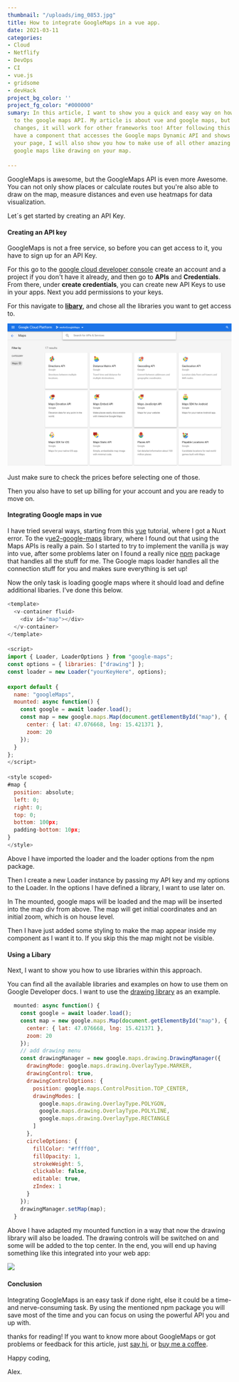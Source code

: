 ```yaml
---
thumbnail: "/uploads/img_0853.jpg"
title: How to integrate GoogleMaps in a vue app.
date: 2021-03-11
categories:
- Cloud
- Netflify
- DevOps
- CI
- vue.js
- gridsome
- devHack
project_bg_color: ''
project_fg_color: "#000000"
sumary: In this article, I want to show you a quick and easy way on how to connect
  to the google maps API. My article is about vue and google maps, but with small
  changes, it will work for other frameworks too! After following this guide you will
  have a component that accesses the Google maps Dynamic API and shows the map on
  your page, I will also show you how to make use of all other amazing features of
  google maps like drawing on your map.

---
```

GoogleMaps is awesome, but the GoogleMaps API is even more Awesome. You can not only show places or calculate routes but you're also able to draw on the map, measure distances and even use heatmaps for data visualization.

Let´s get started by creating an API Key.

#### Creating an API key

GoogleMaps is not a free service, so before you can get access to it, you have to sign up for an API Key.

For this go to the [google cloud developer console](https://console.cloud.google.com/apis/credentials) create an account and a project if you don't have it already, and then go to **APIs** and **Credentials**. From there, under **create credentials**, you can create new API Keys to use in your apps. Next you add permissions to your keys.

For this navigate to [**libary**](https://console.cloud.google.com/apis/library), and chose all the libraries you want to get access to.

![](/uploads/maps-lib.png)

Just make sure to check the prices before selecting one of those.

Then you also have to set up billing for your account and you are ready to move on.

#### Integrating Google maps in vue

I have tried several ways, starting from this [vue](https://vuejs.org/v2/cookbook/practical-use-of-scoped-slots.html) tutorial, where I got a Nuxt error. To the v[ue2-google-maps](https://github.com/xkjyeah/vue-google-maps) library, where I found out that using the Maps APIs is really a pain. So I started to try to implement the vanilla js way into vue, after some problems later on I found a really nice [npm](https://www.npmjs.com/package/google-maps) package that handles all the stuff for me. The Google maps loader handles all the connection stuff for you and makes sure everything is set up!

Now the only task is loading google maps where it should load and define additional libaries. I've done this below.

```js
<template>
  <v-container fluid>
    <div id="map"></div>
  </v-container>
</template>

<script>
import { Loader, LoaderOptions } from "google-maps";
const options = { libraries: ["drawing"] };
const loader = new Loader("yourKeyHere", options);

export default {
  name: "googleMaps",
  mounted: async function() {
    const google = await loader.load();
    const map = new google.maps.Map(document.getElementById("map"), {
      center: { lat: 47.076668, lng: 15.421371 },
      zoom: 20
    });
  }
};
</script>

<style scoped>
#map {
  position: absolute;
  left: 0;
  right: 0;
  top: 0;
  bottom: 100px;
  padding-bottom: 10px;
}
</style>
```

Above I have imported the loader and the loader options from the npm package.

Then I create a new Loader instance by passing my API key and my options to the Loader. In the options I have defined a library, I want to use later on.

In The mounted, google maps will be loaded and the map will be inserted into the map div from above. The map will get initial coordinates and an initial zoom, which is on house level.

Then I have just added some styling to make the map appear inside my component as I want it to. If you skip this the map might not be visible.

#### Using a Libary

Next, I want to show you how to use libraries within this approach.

You can find all the available libraries and examples on how to use them on Google Developer docs. I want to use the [drawing library](https://developers.google.com/maps/documentation/javascript/drawinglayer) as an example.

```js 
  mounted: async function() {
    const google = await loader.load();
    const map = new google.maps.Map(document.getElementById("map"), {
      center: { lat: 47.076668, lng: 15.421371 },
      zoom: 20
    });
    // add drawing menu
    const drawingManager = new google.maps.drawing.DrawingManager({
      drawingMode: google.maps.drawing.OverlayType.MARKER,
      drawingControl: true,
      drawingControlOptions: {
        position: google.maps.ControlPosition.TOP_CENTER,
        drawingModes: [
          google.maps.drawing.OverlayType.POLYGON,
          google.maps.drawing.OverlayType.POLYLINE,
          google.maps.drawing.OverlayType.RECTANGLE
        ]
      },
      circleOptions: {
        fillColor: "#ffff00",
        fillOpacity: 1,
        strokeWeight: 5,
        clickable: false,
        editable: true,
        zIndex: 1
      }
    });
    drawingManager.setMap(map);
  }
```

Above I have adapted my mounted function in a way that now the drawing library will also be loaded. The drawing controls will be switched on and some will be added to the top center. In the end, you will end up having something like this integrated into your web app:

![](/uploads/result.png)

#### Conclusion

Integrating GoogleMaps is an easy task if done right, else it could be a time- and nerve-consuming task. By using the mentioned npm package you will save most of the time and you can focus on using the powerful API you and up with. 

thanks for reading! If you want to know more about GoogleMaps or got problems or feedback for this article, just [say hi](https://www.the-koi.com/contact), or [buy me a coffee](https://www.buymeacoffee.com/thekoi).

Happy coding,

Alex.